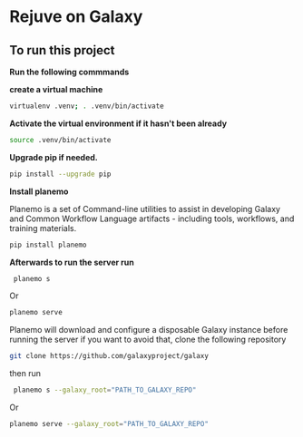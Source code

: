 # Rejuve on Galaxy

## To run this project
 
**Run the following commmands**

**create a virtual machine**
```bash 
virtualenv .venv; . .venv/bin/activate
```

**Activate the virtual environment if it hasn't been already**
```bash 
source .venv/bin/activate 
```

**Upgrade pip if needed.**
```bash 
pip install --upgrade pip
```

**Install planemo**

Planemo is a set of Command-line utilities to assist in developing Galaxy and Common Workflow Language artifacts - including tools, workflows, and training materials.
```bash 
pip install planemo 
```

**Afterwards to run the server run**
```bash
 planemo s
 ```
 Or
 ```bash
 planemo serve
 ```
Planemo will download and configure a disposable Galaxy instance before running the server if you want to avoid that, clone the following repository 

```bash
git clone https://github.com/galaxyproject/galaxy 
```

then run
```bash
 planemo s --galaxy_root="PATH_TO_GALAXY_REPO"
 ```
 Or
```bash
planemo serve --galaxy_root="PATH_TO_GALAXY_REPO"
```